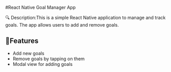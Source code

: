 
#React Native Goal Manager App

🔍 Description:This is a simple React Native application to manage and track goals. The app allows users to add and remove goals.
## 🎯Features
- Add new goals
- Remove goals by tapping on them
- Modal view for adding goals

